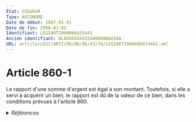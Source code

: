 ```yaml
---
État: VIGUEUR
Type: AUTONOME
Date de début: 2007-01-01
Date de fin: 2999-01-01
Identifiant: LEGIARTI000006433441
Ancien identifiant: ACAXXXXXXXX5X00860BAXXAA
URL: article/LEGI/ARTI/00/00/06/43/34/LEGIARTI000006433441.xml
---
```


<h1>Article 860-1</h1>

Le rapport d'une somme d'argent est égal à son montant. Toutefois, si elle a
servi à acquérir un bien, le rapport est dû de la valeur de ce bien, dans les
conditions prévues à l'article 860.


<details>
  <summary><em>Références</em></summary>

  <h2>Articles faisant référence à l'article</h2>
  
  <ul>
    <li>
      <a href="https://legal.tricoteuses.fr//redirection/LEGIARTI000006432903?vers=git&vers=legifrance">Code civil - article 860 AUTONOME MODIFIE, en vigueur du 1972-01-01 au 2007-01-01</a> CITATION cible
    </li>
    <li>
      <a href="https://legal.tricoteuses.fr//redirection/LEGIARTI000006433325?vers=git&vers=legifrance">Code civil - article 869 AUTONOME TRANSFERE, en vigueur du 1972-01-01 au 2007-01-01</a> CONCORDE source
    </li>
    <li>
      <a href="https://legal.tricoteuses.fr//redirection/LEGIARTI000006432904?vers=git&vers=legifrance">Code civil - article 860 AUTONOME VIGUEUR, en vigueur depuis le 2007-01-01</a> CITATION cible
    </li>
    <li>
      <a href="https://legal.tricoteuses.fr//redirection/LEGIARTI000006284839?vers=git&vers=legifrance">LOI n° 2006-728 du 23 juin 2006 portant réforme des successions et des libéralités - article 5 ENTIEREMENT_MODIF</a> CREATION cible
    </li>
  </ul>
  
  <h2>Références faites par l'article</h2>
  
  <ul>
    <li>
      2006-06-23 CREATION source <a href="https://legal.tricoteuses.fr//redirection/LEGIARTI000006284839?vers=git&vers=legifrance">LOI n° 2006-728 du 23 juin 2006 portant réforme des successions et des libéralités - article 5 ENTIEREMENT_MODIF</a>
    </li>
    <li>
      2999-01-01 CITATION source <a href="https://legal.tricoteuses.fr//redirection/LEGIARTI000006432903?vers=git&vers=legifrance">Code civil - article 860 AUTONOME MODIFIE, en vigueur du 1972-01-01 au 2007-01-01</a>
    </li>
    <li>
      2999-01-01 CONCORDE cible <a href="https://legal.tricoteuses.fr//redirection/LEGIARTI000006433325?vers=git&vers=legifrance">Code civil - article 869 AUTONOME TRANSFERE, en vigueur du 1972-01-01 au 2007-01-01</a>
    </li>
    <li>
      CODIFICATION source Loi 1803-04-19
    </li>
  </ul>
</details>

